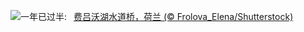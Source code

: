 ![](https://www.bing.com/th?id=OHR.HalfwayBoats_ZH-CN3563044251_UHD.jpg&w=1000)一年已过半:&nbsp;&ensp;[费吕沃湖水道桥，荷兰 (© Frolova_Elena/Shutterstock)](https://www.bing.com/th?id=OHR.HalfwayBoats_ZH-CN3563044251_UHD.jpg)
<br><br/>

